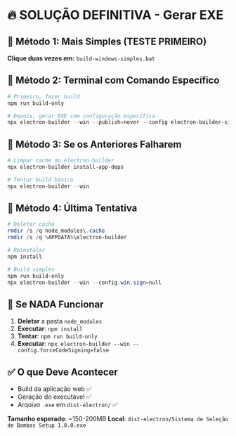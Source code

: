 # 🔥 SOLUÇÃO DEFINITIVA - Gerar EXE

## 🎯 Método 1: Mais Simples (TESTE PRIMEIRO)

**Clique duas vezes em:** `build-windows-simples.bat`

## 🎯 Método 2: Terminal com Comando Específico

```powershell
# Primeiro, fazer build
npm run build-only

# Depois, gerar EXE com configuração específica
npx electron-builder --win --publish=never --config electron-builder-simple.json
```

## 🎯 Método 3: Se os Anteriores Falharem

```powershell
# Limpar cache do electron-builder
npx electron-builder install-app-deps

# Tentar build básico
npx electron-builder --win
```

## 🎯 Método 4: Última Tentativa

```powershell
# Deletar cache
rmdir /s /q node_modules\.cache
rmdir /s /q %APPDATA%\electron-builder

# Reinstalar
npm install

# Build simples
npm run build-only
npx electron-builder --win --config.win.sign=null
```

## 🚨 Se NADA Funcionar

1. **Deletar** a pasta `node_modules`
2. **Executar**: `npm install`
3. **Tentar**: `npm run build-only`
4. **Executar**: `npx electron-builder --win --config.forceCodeSigning=false`

## ✅ O que Deve Acontecer

- Build da aplicação web ✅
- Geração do executável ✅
- Arquivo `.exe` em `dist-electron/` ✅

**Tamanho esperado**: ~150-200MB
**Local**: `dist-electron/Sistema de Seleção de Bombas Setup 1.0.0.exe`